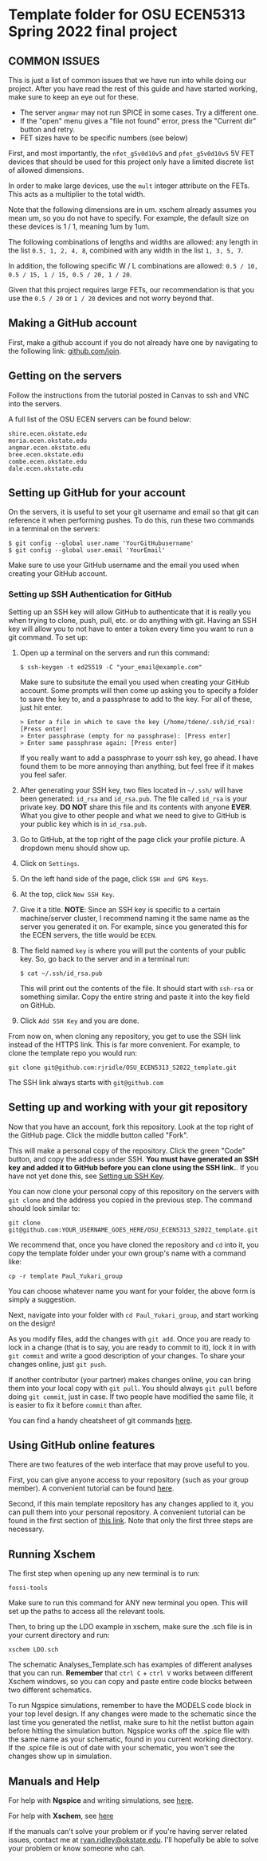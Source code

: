 # Template folder for OSU ECEN5313 Spring 2022 final project

## COMMON ISSUES

This is just a list of common issues that we have run into while doing our
project. After you have read the rest of this guide and have started working,
make sure to keep an eye out for these.

 * The server `angmar` may not run SPICE in some cases. Try a different one.
 * If the "open" menu gives a "file not found" error, press the "Current dir"
   button and retry.
 * FET sizes have to be specific numbers (see below)

First, and most importantly, the `nfet_g5v0d10v5` and `pfet_g5v0d10v5` 5V FET
devices that should be used for this project only have a limited discrete list
of allowed dimensions.

In order to make large devices, use the `mult` integer attribute on the FETs.
This acts as a multiplier to the total width.

Note that the following dimensions are in um. xschem already assumes you mean
um, so you do not have to specify. For example, the default size on these
devices is 1 / 1, meaning 1um by 1um. 

The following combinations of lengths and widths are allowed: any length in the list
`0.5, 1, 2, 4, 8`, combined with any width in the list `1, 3, 5, 7`.

In addition, the following specific W / L combinations are allowed:
`0.5 / 10, 0.5 / 15, 1 / 15, 0.5 / 20, 1 / 20`.

Given that this project requires large FETs, our recommendation is that you use the
`0.5 / 20` or `1 / 20` devices and not worry beyond that.

## Making a GitHub account

First, make a github account if you do not already have one by navigating to
the following link: [github.com/join](https://github.com/join).

## Getting on the servers

Follow the instructions from the tutorial posted in Canvas to ssh and VNC into
the servers.

A full list of the OSU ECEN servers can be found below:
```
shire.ecen.okstate.edu
moria.ecen.okstate.edu
angmar.ecen.okstate.edu
bree.ecen.okstate.edu
combe.ecen.okstate.edu
dale.ecen.okstate.edu
```

## Setting up GitHub for your account

On the servers, it is useful to set your git username and email
so that git can reference it when performing pushes. To do this, run these two
commands in a terminal on the servers:

```
$ git config --global user.name 'YourGitHubusername'
$ git config --global user.email 'YourEmail'
```

Make sure to use your GitHub username and the email you used when creating your
GitHub account.

### Setting up SSH Authentication for GitHub
Setting up an SSH key will allow GitHub to authenticate that it is really
you when trying to clone, push, pull, etc. or do anything with git. Having
an SSH key will allow you to not have to enter a token every time you want
to run a git command. To set up:

1. Open up a terminal on the servers and run this command:

   ```
   $ ssh-keygen -t ed25519 -C "your_email@example.com"
   ```

   Make sure to subsitute the email you used when creating your
   GitHub account. Some prompts will then come up asking you to
   specify a folder to save the key to, and a passphrase to add
   to the key. For all of these, just hit enter. 

   ```
   > Enter a file in which to save the key (/home/tdene/.ssh/id_rsa): [Press enter]
   > Enter passphrase (empty for no passphrase): [Press enter]
   > Enter same passphrase again: [Press enter]
   ```

   If you really want to add a passphrase to yourr ssh key, go ahead. I have
   found them to be more annoying than anything, but feel free if it makes you
   feel safer.

2. After generating your SSH key, two files located in `~/.ssh/` will have been
   generated: `id_rsa` and `id_rsa.pub`. The file called `id_rsa` is your private
   key. **DO NOT** share this file and its contents with anyone **EVER**. What you
   give to other people and what we need to give to GitHub is your public key which
   is in `id_rsa.pub`.

3. Go to GitHub, at the top right of the page click your profile picture. A dropdown
   menu should show up.

4. Click on `Settings`.

5. On the left hand side of the page, click `SSH and GPG Keys`.

6. At the top, click `New SSH Key`.

7. Give it a title. **NOTE**: Since an SSH key is specific to a certain machine/server
   cluster, I recommend naming it the same name as the server you generated it on. For
   example, since you generated this for the ECEN servers, the title would be `ECEN`.

8. The field named `key` is where you will put the contents of your public key. So, go
   back to the server and in a terminal run:

   ```
   $ cat ~/.ssh/id_rsa.pub
   ```

   This will print out the contents of the file. It should start with `ssh-rsa`
   or something similar. Copy the entire string and paste it into the key field
   on GitHub.

9. Click `Add SSH Key` and you are done.

From now on, when cloning any repository, you get to use the SSH link instead of the HTTPS link. This is far more convenient. For example, to clone the template repo you would run:

```
git clone git@github.com:rjridle/OSU_ECEN5313_S2022_template.git
```

The SSH link always starts with `git@github.com`

## Setting up and working with your git repository

Now that you have an account, fork this repository. Look at the top right of
the GitHub page. Click the middle button called "Fork".

This will make a personal copy of the repository. Click the green "Code"
button, and copy the address under SSH. **You must have generated an SSH key
and added it to GitHub before you can clone using the SSH link.**. If you
have not yet done this, see [Setting up SSH Key](#setting-up-ssh-authentication-for-github).

You can now clone your personal copy of this repository on the servers with
`git clone` and the address you copied in the previous step. The command should
look similar to:

```
git clone git@github.com:YOUR_USERNAME_GOES_HERE/OSU_ECEN5313_S2022_template.git
```

We recommend that, once you have cloned the repository and `cd` into it, you
copy the template folder under your own group's name with a command like:

```
cp -r template Paul_Yukari_group
```

You can choose whatever name you want for your folder, the above form is simply
a suggestion.

Next, navigate into your folder with `cd Paul_Yukari_group`, and start working
on the design!

As you modify files, add the changes with `git add`. Once you are ready to lock
in a change (that is to say, you are ready to commit to it), lock it in with
`git commit` and write a good description of your changes. To share your
changes online, just `git push`.

If another contributor (your partner) makes changes online, you can bring them
into your local copy with `git pull`. You should always `git pull` before doing
`git commit`, just in case. If two people have modified the same file, it is
easier to fix it before `commit` than after.

You can find a handy cheatsheet of git commands
[here](https://education.github.com/git-cheat-sheet-education.pdf).

## Using GitHub online features

There are two features of the web interface that may prove useful to you.

First, you can give anyone access to your repository (such as your group
member). A convenient tutorial can be found
[here](https://docs.github.com/en/account-and-profile/setting-up-and-managing-your-github-user-account/managing-access-to-your-personal-repositories/inviting-collaborators-to-a-personal-repository).

Second, if this main template repository has any changes applied to it, you can
pull them into your personal repository. A convenient tutorial can be found in
the first section of [this
link](https://docs.github.com/en/github-ae@latest/pull-requests/collaborating-with-pull-requests/working-with-forks/syncing-a-fork).
Note that only the first three steps are necessary.

## Running Xschem
The first step when opening up any new terminal is to run:

```
fossi-tools
```

Make sure to run this command for ANY new terminal you open. 
This will set up the paths to access all the relevant tools.

Then, to bring up the LDO example in xschem, make sure 
the .sch file is in your current directory and run:

```
xschem LDO.sch
```

The schematic Analyses_Template.sch has examples of different analyses
that you can run. **Remember** that `ctrl C` + `ctrl V` works between different
Xschem windows, so you can copy and paste entire code blocks between
two different schematics. 

To run Ngspice simulations, remember to have the MODELS code block in
your top level design. If any changes were made to the schematic since
the last time you generated the netlist, make sure to hit the netlist button
again before hitting the simulation button. Ngspice works off the .spice file
with the same name as your schematic, found in you current working directory. 
If the .spice file is out of date with your schematic, you won't see the changes
show up in simulation.

## Manuals and Help
For help with **Ngspice** and writing simulations, see [here](http://ngspice.sourceforge.net/docs/ngspice-manual.pdf).

For help with **Xschem**, see [here](https://xschem.sourceforge.io/stefan/xschem_man/xschem_man.html)

If the manuals can't solve your problem or if you're having server related issues, contact me at
ryan.ridley@okstate.edu. I'll hopefully be able to solve your problem or know someone who can.



